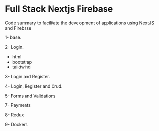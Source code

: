 # Full Stack Nextjs Firebase
Code summary to facilitate the development of applications using NextJS and Firebase

1- base.

2- Login.
- html
- bootstrap
- taildwind

3- Login and Register.

4- Login, Register and Crud.

5- Forms and Validations

7- Payments

8- Redux

9- Dockers
